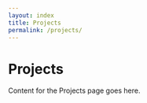 ```yaml
---
layout: index
title: Projects
permalink: /projects/
---
```


# Projects

Content for the Projects page goes here.
